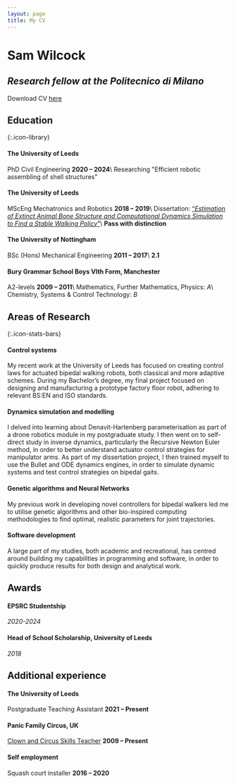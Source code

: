 ```yaml
---
layout: page
title: My CV
---
```


<h1>Sam Wilcock</h1>
<h2><i>Research fellow at the Politecnico di Milano</i></h2>

Download CV <a href="https://samwilcock.xyz/Files/CV.pdf" target="_top_">here</a>

## Education
{:.icon-library}

#### The University of Leeds
PhD Civil Engineering        **2020 – 2024**\\
Researching "Efficient robotic assembling of shell structures"


#### The University of Leeds
MScEng Mechatronics and Robotics        **2018 – 2019**\\
Dissertation: <a href="https://www.researchgate.net/publication/341453763_Estimation_of_Extinct_Animal_Bone_Structure_and_Computational_Dynamics_Simulation_to_Find_a_Stable_Walking_Policy">“*Estimation of Extinct Animal Bone Structure and
Computational Dynamics Simulation to Find a Stable Walking Policy*”</a>\\
**Pass with distinction**


#### The University of Nottingham
BSc (Hons) Mechanical Engineering       **2011 – 2017**\\
**2.1** 


#### Bury Grammar School Boys VIth Form, Manchester
A2-levels        **2009 – 2011**\\
Mathematics, Further Mathematics, Physics: *A*\\
Chemistry, Systems & Control Technology: *B*


## Areas of Research
{:.icon-stats-bars}
#### Control systems
My recent work at the University of Leeds has focused on creating control laws for actuated bipedal walking robots, both classical and more adaptive schemes. During my Bachelor’s degree, my final project focused on designing and manufacturing a prototype factory floor robot, adhering to relevant BS:EN and ISO standards.

#### Dynamics simulation and modelling
I delved into learning about Denavit-Hartenberg parameterisation as part of a drone robotics module in my postgraduate study. I then went on to self-direct study in inverse dynamics, particularly the Recursive Newton Euler method, in order to better understand actuator control strategies for manipulator arms. As part of my dissertation project, I then trained myself to use the Bullet and ODE dynamics engines, in order to simulate dynamic systems and test control strategies on bipedal gaits.


#### Genetic algorithms and Neural Networks
My previous work in developing novel controllers for bipedal walkers led me to utilise genetic algorithms and other bio-inspired computing methodologies to find optimal,
realistic parameters for joint trajectories.


#### Software development
A large part of my studies, both academic and recreational, has centred around building my capabilities in programming and software, in order to quickly produce results for both design and analytical work.

## Awards
#### EPSRC Studentship
*2020-2024*

#### Head of School Scholarship, University of Leeds
*2018*

## Additional experience
#### The University of Leeds
Postgraduate Teaching Assistant        **2021 – Present**

#### Panic Family Circus, UK
[Clown and Circus Skills Teacher](http://www.panicfamilycircus.co.uk)        **2009 – Present**

#### Self employment
Squash court installer        **2016 – 2020**

